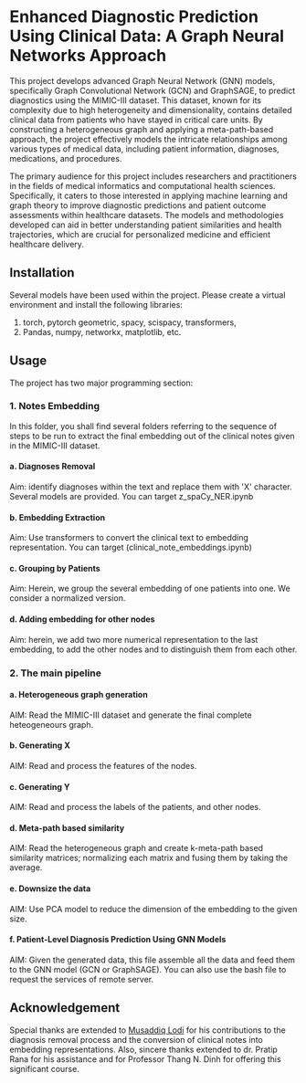 # Enhanced Diagnostic Prediction Using Clinical Data: A Graph Neural Networks Approach

This project develops advanced Graph Neural Network (GNN) models, specifically Graph Convolutional Network (GCN) and GraphSAGE, to predict diagnostics using the MIMIC-III dataset. This dataset, known for its complexity due to high heterogeneity and dimensionality, contains detailed clinical data from patients who have stayed in critical care units. By constructing a heterogeneous graph and applying a meta-path-based approach, the project effectively models the intricate relationships among various types of medical data, including patient information, diagnoses, medications, and procedures.

The primary audience for this project includes researchers and practitioners in the fields of medical informatics and computational health sciences. Specifically, it caters to those interested in applying machine learning and graph theory to improve diagnostic predictions and patient outcome assessments within healthcare datasets. The models and methodologies developed can aid in better understanding patient similarities and health trajectories, which are crucial for personalized medicine and efficient healthcare delivery.

## Installation

Several models have been used within the project. Please create a virtual environment and install the following libraries:
1. torch, pytorch geometric, spacy, scispacy, transformers, 
2. Pandas, numpy, networkx, matplotlib, etc.

## Usage

The project has two major programming section:
### 1. Notes Embedding
In this folder, you shall find several folders referring to the sequence of steps to be run to extract the final embedding out of the clinical notes given in the MIMIC-III dataset.

#### a. Diagnoses Removal
Aim: identify diagnoses within the text and replace them with 'X' character. Several models are provided. You can target z_spaCy_NER.ipynb

#### b. Embedding Extraction
Aim: Use transformers to convert the clinical text to embedding representation.
You can target (clinical_note_embeddings.ipynb)

#### c. Grouping by Patients
Aim: Herein, we group the several embedding of one patients into one. We consider a normalized version. 

#### d. Adding embedding for other nodes
Aim: herein, we add two more numerical representation to the last embedding, to add the other nodes and to distinguish them from each other.

### 2. The main pipeline

#### a. Heterogeneous graph generation
AIM: Read the MIMIC-III dataset and generate the final complete heteogeneours graph.

#### b. Generating X
AIM: Read and process the features of the nodes.

#### c. Generating Y 
AIM: Read and process the labels of the patients, and other nodes.

#### d. Meta-path based similarity
AIM: Read the heterogeneous graph and create k-meta-path based similarity matrices; normalizing each matrix and fusing them by taking the average.

#### e. Downsize the data
AIM: Use PCA model to reduce the dimension of the embedding to the given size. 

#### f. Patient-Level Diagnosis Prediction Using GNN Models
AIM: Given the generated data, this file assemble all the data and feed them to the GNN model (GCN or GraphSAGE). You can also use the bash file to request the services of remote server.


## Acknowledgement

Special thanks are extended to [Musaddiq Lodi](https://github.com/lodimk2) for his contributions to the diagnosis removal process and the conversion of clinical notes into embedding representations.
Also, sincere thanks extended to dr. Pratip Rana for his assistance and for Professor Thang N. Dinh for offering this significant course.